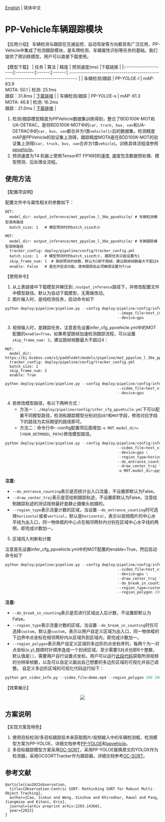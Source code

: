 [English](ppvehicle_mot_en.md) | 简体中文

# PP-Vehicle车辆跟踪模块

【应用介绍】
车辆检测与跟踪在交通监控、自动驾驶等方向都具有广泛应用，PP-Vehicle中集成了检测跟踪模块，是车牌检测、车辆属性识别等任务的基础。我们提供了预训练模型，用户可以直接下载使用。

【模型下载】
| 任务                 | 算法 | 精度 | 预测速度(ms) |下载链接                                                                               |
|:---------------------|:---------:|:------:|:------:| :---------------------------------------------------------------------------------: |
| 车辆检测/跟踪    |  PP-YOLOE-l | mAP: 63.9 <br> MOTA: 50.1 | 检测: 25.1ms <br> 跟踪：31.8ms | [下载链接](https://bj.bcebos.com/v1/paddledet/models/pipeline/mot_ppyoloe_l_36e_ppvehicle.zip) |
| 车辆检测/跟踪    |  PP-YOLOE-s | mAP: 61.3 <br> MOTA: 46.8 | 检测: 16.2ms <br> 跟踪：21.0ms | [下载链接](https://bj.bcebos.com/v1/paddledet/models/pipeline/mot_ppyoloe_s_36e_ppvehicle.zip) |

1. 检测/跟踪模型精度为PPVehicle数据集训练得到，整合了BDD100K-MOT和UA-DETRAC，是将BDD100K-MOT中的`car, truck, bus, van`和UA-DETRAC中的`car, bus, van`都合并为1类`vehicle(1)`后的数据集，检测精度mAP是PPVehicle的验证集上测得，跟踪精度MOTA是在BDD100K-MOT的验证集上测得(`car, truck, bus, van`合并为1类`vehicle`)。训练具体流程请参照[ppvehicle](../../../../configs/ppvehicle)。
2. 预测速度为T4 机器上使用TensorRT FP16时的速度, 速度包含数据预处理、模型预测、后处理全流程。

## 使用方法

【配置项说明】

配置文件中与属性相关的参数如下：
```
DET:
  model_dir: output_inference/mot_ppyoloe_l_36e_ppvehicle/ # 车辆检测模型调用路径
  batch_size: 1   # 模型预测时的batch_size大小

MOT:
  model_dir: output_inference/mot_ppyoloe_l_36e_ppvehicle/ # 车辆跟踪模型调用路径
  tracker_config: deploy/pipeline/config/tracker_config.yml
  batch_size: 1   # 模型预测时的batch_size大小, 跟踪任务只能设置为1
  skip_frame_num: 1  # 跳帧预测的帧数，默认为1即不跳帧，建议跳帧帧数最大不超过4
  enable: False   # 是否开启该功能，使用跟踪前必须确保设置为True
```

【使用命令】
1. 从上表链接中下载模型并解压到```./output_inference```路径下，并修改配置文件中模型路径。默认为自动下载模型，无需做改动。
2. 图片输入时，是纯检测任务，启动命令如下
```python
python deploy/pipeline/pipeline.py --config deploy/pipeline/config/infer_cfg_ppvehicle.yml \
                                                   --image_file=test_image.jpg \
                                                   --device=gpu
```
3. 视频输入时，是跟踪任务，注意首先设置infer_cfg_ppvehicle.yml中的MOT配置的`enable=True`，如果希望跳帧加速检测跟踪流程，可以设置`skip_frame_num: 2`，建议跳帧帧数最大不超过4：
```
MOT:
  model_dir: https://bj.bcebos.com/v1/paddledet/models/pipeline/mot_ppyoloe_l_36e_ppvehicle.zip
  tracker_config: deploy/pipeline/config/tracker_config.yml
  batch_size: 1
  skip_frame_num: 2
  enable: True
```
```python
python deploy/pipeline/pipeline.py --config deploy/pipeline/config/infer_cfg_ppvehicle.yml \
                                                   --video_file=test_video.mp4 \
                                                   --device=gpu
```
4. 若修改模型路径，有以下两种方式：
    - 方法一：```./deploy/pipeline/config/infer_cfg_ppvehicle.yml```下可以配置不同模型路径，检测和跟踪模型分别对应`DET`和`MOT`字段，修改对应字段下的路径为实际期望的路径即可。
    - 方法二：命令行中--config配置项后面增加`-o MOT.model_dir=[YOUR_DETMODEL_PATH]`修改模型路径。
```python
python deploy/pipeline/pipeline.py --config deploy/pipeline/config/infer_cfg_ppvehicle.yml \
                                                   --video_file=test_video.mp4 \
                                                   --device=gpu \
                                                   --region_type=horizontal \
                                                   --do_entrance_counting \
                                                   --draw_center_traj \
                                                   -o MOT.model_dir=ppyoloe/

```
**注意:**
 - `--do_entrance_counting`表示是否统计出入口流量，不设置即默认为False。
 - `--draw_center_traj`表示是否绘制跟踪轨迹，不设置即默认为False。注意绘制跟踪轨迹的测试视频最好是静止摄像头拍摄的。
 - `--region_type`表示流量计数的区域，当设置`--do_entrance_counting`时可选择`horizontal`或者`vertical`，默认是`horizontal`，表示以视频图片的中心水平线为出入口，同一物体框的中心点在相邻两秒内分别在区域中心水平线的两侧，即完成计数加一。


5. 区域闯入判断和计数

注意首先设置infer_cfg_ppvehicle.yml中的MOT配置的enable=True，然后启动命令如下
```python
python deploy/pipeline/pipeline.py --config deploy/pipeline/config/infer_cfg_ppvehicle.yml \
                                                   --video_file=test_video.mp4 \
                                                   --device=gpu \
                                                   --draw_center_traj \
                                                   --do_break_in_counting \
                                                   --region_type=custom \
                                                   --region_polygon 200 200 400 200 300 400 100 400
```
**注意:**
 - `--do_break_in_counting`表示是否进行区域出入后计数，不设置即默认为False。
 - `--region_type`表示流量计数的区域，当设置`--do_break_in_counting`时仅可选择`custom`，默认是`custom`，表示以用户自定义区域为出入口，同一物体框的下边界中点坐标在相邻两秒内从区域外到区域内，即完成计数加一。
 - `--region_polygon`表示用户自定义区域的多边形的点坐标序列，每两个为一对点坐标(x,y),按顺时针顺序连成一个封闭区域，至少需要3对点也即6个整数，默认值是`[]`，需要用户自行设置点坐标。用户可以运行[此段代码](../../tools/get_video_info.py)获取所测视频的分辨率帧数，以及可以自定义画出自己想要的多边形区域的可视化并自己调整。
 自定义多边形区域的可视化代码运行如下：
 ```python
 python get_video_info.py --video_file=demo.mp4 --region_polygon 200 200 400 200 300 400 100 400
 ```

【效果展示】

<div width="1000" align="center">
  <img src="../images/mot_vehicle.gif"/>
</div>

## 方案说明

【实现方案及特色】
1. 使用目标检测/多目标跟踪技术来获取图片/视频输入中的车辆检测框，检测模型方案为PP-YOLOE，详细文档参考[PP-YOLOE](../../../../configs/ppyoloe)和[ppvehicle](../../../../configs/ppvehicle)。
2. 多目标跟踪模型方案采用[OC-SORT](https://arxiv.org/pdf/2203.14360.pdf)，采用PP-YOLOE替换原文的YOLOX作为检测器，采用OCSORTTracker作为跟踪器，详细文档参考[OC-SORT](../../../../configs/mot/ocsort)。

## 参考文献
```
@article{cao2022observation,
  title={Observation-Centric SORT: Rethinking SORT for Robust Multi-Object Tracking},
  author={Cao, Jinkun and Weng, Xinshuo and Khirodkar, Rawal and Pang, Jiangmiao and Kitani, Kris},
  journal={arXiv preprint arXiv:2203.14360},
  year={2022}
}
```
